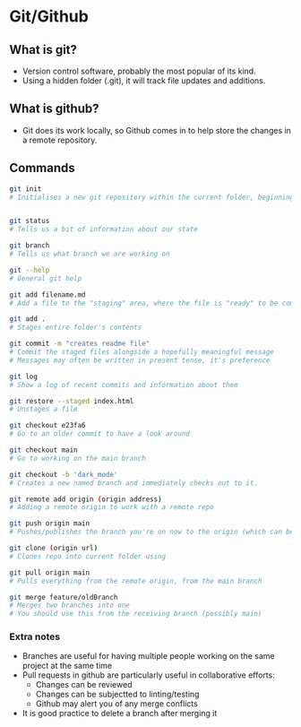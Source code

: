 # Git/Github

## What is git?

- Version control software, probably the most popular of its kind.
- Using a hidden folder (.git), it will track file updates and additions.

## What is github?

- Git does its work locally, so Github comes in to help store the changes in a remote repository.

## Commands

```bash
git init
# Initialises a new git repository within the current folder, beginning on the 'main' branch typically.
```

```bash

git status
# Tells us a bit of information about our state
```

```bash
git branch
# Tells us what branch we are working on
```

```bash
git --help
# General git help
```

```bash
git add filename.md
# Add a file to the "staging" area, where the file is "ready" to be committed
```

```bash
git add .
# Stages entire folder's contents
```

```bash
git commit -m "creates readme file"
# Commit the staged files alongside a hopefully meaningful message
# Messages may often be written in present tense, it's preference
```

```bash
git log
# Show a log of recent commits and information about them
```

```bash
git restore --staged index.html
# Unstages a file
```

```bash
git checkout e23fa6
# Go to an older commit to have a look around
```

```bash
git checkout main
# Go to working on the main branch
```

```bash
git checkout -b 'dark_mode'
# Creates a new named branch and immediately checks out to it.
```

```bash
git remote add origin (origin address)
# Adding a remote origin to work with a remote repo
```

```bash
git push origin main
# Pushes/publishes the branch you're on now to the origin (which can be called another name, if you like) to the named branch (in this case, main)
```

```bash
git clone (origin url)
# Clones repo into current folder using
```

```bash
git pull origin main
# Pulls everything from the remote origin, from the main branch
```

```bash
git merge feature/oldBranch
# Merges two branches into one
# You should use this from the receiving branch (possibly main)
```

### Extra notes

- Branches are useful for having multiple people working on the same project at the same time
- Pull requests in github are particularly useful in collaborative efforts:
  - Changes can be reviewed
  - Changes can be subjectted to linting/testing
  - Github may alert you of any merge conflicts
- It is good practice to delete a branch after merging it
